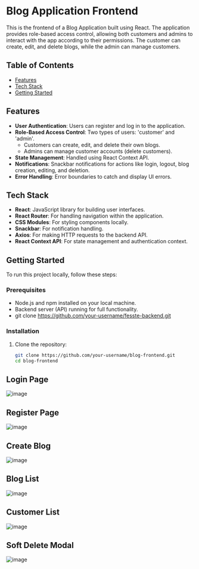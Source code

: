 # Blog Application Frontend

This is the frontend of a Blog Application built using React. The application provides role-based access control, allowing both customers and admins to interact with the app according to their permissions. The customer can create, edit, and delete blogs, while the admin can manage customers.

## Table of Contents

- [Features](#features)
- [Tech Stack](#tech-stack)
- [Getting Started](#getting-started)


## Features

- **User Authentication**: Users can register and log in to the application.
- **Role-Based Access Control**: Two types of users: 'customer' and 'admin'.
  - Customers can create, edit, and delete their own blogs.
  - Admins can manage customer accounts (delete customers).
- **State Management**: Handled using React Context API.
- **Notifications**: Snackbar notifications for actions like login, logout, blog creation, editing, and deletion.
- **Error Handling**: Error boundaries to catch and display UI errors.

## Tech Stack

- **React**: JavaScript library for building user interfaces.
- **React Router**: For handling navigation within the application.
- **CSS Modules**: For styling components locally.
- **Snackbar**: For notification handling.
- **Axios**: For making HTTP requests to the backend API.
- **React Context API**: For state management and authentication context.

## Getting Started

To run this project locally, follow these steps:

### Prerequisites

- Node.js and npm installed on your local machine.
- Backend server (API) running for full functionality.
- git clone  https://github.com/your-username/fesste-backend.git 

### Installation

1. Clone the repository:

   ```bash
   git clone https://github.com/your-username/blog-frontend.git
   cd blog-frontend

## Login Page
![image](https://github.com/user-attachments/assets/6fbb22eb-cf6f-4d81-ad43-f9c38832ad5b)

## Register Page
![image](https://github.com/user-attachments/assets/92476b06-d3bc-4899-91df-8f9d6cf8e5ca)

## Create Blog
![image](https://github.com/user-attachments/assets/8fecdfc8-ab7b-48d7-944a-cd6d4bd014bf) 

## Blog List
![image](https://github.com/user-attachments/assets/45605e70-0642-4d5e-9b4a-485ba2ec0114)
## Customer List
![image](https://github.com/user-attachments/assets/1fc16426-8852-4b9c-b733-981fef4ed548) 
## Soft Delete Modal
![image](https://github.com/user-attachments/assets/bee5212d-e10d-4e38-89fa-549679fa1ede)










